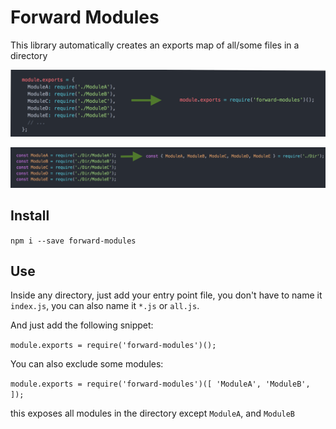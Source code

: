 # Forward Modules

This library automatically creates an exports map of all/some files
in a directory

![Image1](https://raw.githubusercontent.com/AmrAbdulrahman/forward-modules/master/img/example1.png)


![Image2](https://raw.githubusercontent.com/AmrAbdulrahman/forward-modules/master/img/example2.png)

## Install
`npm i --save forward-modules`

## Use
Inside any directory, just add your entry point file, you don't have to name it `index.js`, you can also name it `*.js` or `all.js`.

And just add the following snippet:

`module.exports = require('forward-modules')();`

You can also exclude some modules:

`module.exports = require('forward-modules')([
  'ModuleA',
  'ModuleB',
]);`

this exposes all modules in the directory except `ModuleA`, and `ModuleB`
